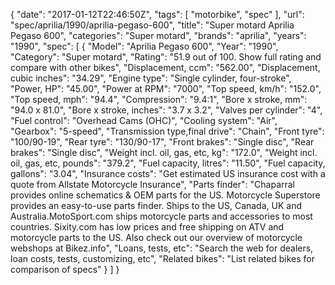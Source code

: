 {
    "date": "2017-01-12T22:46:50Z",
    "tags": [
        "motorbike",
        "spec"
    ],
    "url": "spec\/aprilia\/1990\/aprilia-pegaso-600",
    "title": "Super motard Aprilia Pegaso 600",
    "categories": "Super motard",
    "brands": "aprilia",
    "years": "1990",
    "spec": [
        {
            "Model": "Aprilia Pegaso 600",
            "Year": "1990",
            "Category": "Super motard",
            "Rating": "51.9 out of 100. Show full rating and compare with other bikes",
            "Displacement, ccm": "562.00",
            "Displacement, cubic inches": "34.29",
            "Engine type": "Single cylinder, four-stroke",
            "Power, HP": "45.00",
            "Power at RPM": "7000",
            "Top speed, km\/h": "152.0",
            "Top speed, mph": "94.4",
            "Compression": "9.4:1",
            "Bore x stroke, mm": "94.0 x 81.0",
            "Bore x stroke, inches": "3.7 x 3.2",
            "Valves per cylinder": "4",
            "Fuel control": "Overhead Cams (OHC)",
            "Cooling system": "Air",
            "Gearbox": "5-speed",
            "Transmission type,final drive": "Chain",
            "Front tyre": "100\/90-19",
            "Rear tyre": "130\/90-17",
            "Front brakes": "Single disc",
            "Rear brakes": "Single disc",
            "Weight incl. oil, gas, etc, kg": "172.0",
            "Weight incl. oil, gas, etc, pounds": "379.2",
            "Fuel capacity, litres": "11.50",
            "Fuel capacity, gallons": "3.04",
            "Insurance costs": "Get estimated US insurance cost with a quote from Allstate Motorcycle Insurance",
            "Parts finder": "Chaparral provides online schematics & OEM parts for the US.   Motorcycle Superstore provides an easy-to-use parts finder. Ships to the US, Canada, UK and Australia.MotoSport.com ships motorcycle parts and accessories to most countries.    Sixity.com has low prices and free shipping on ATV and motorcycle parts to the US. Also check out our overview of motorcycle webshops at Bikez.info",
            "Loans, tests, etc": "Search the web for dealers, loan costs, tests, customizing, etc",
            "Related bikes": "List related bikes for comparison of specs"
        }
    ]
}